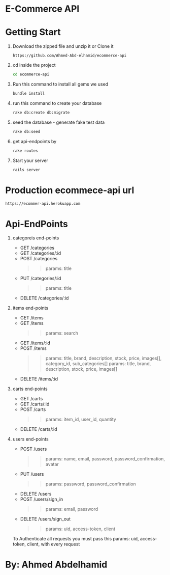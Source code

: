 # E-Commerce API

# Getting Start

1. Download the zipped file and unzip it or Clone it
    ```
    https://github.com/Ahmed-Abd-elhamid/ecommerce-api
    ```
2. cd inside the project
    ```sh
    cd ecommerce-api
    ```
3.  Run this command to install all gems we used
    ```sh
    bundle install
    ```
4. run this command to create your database
    ```sh
    rake db:create db:migrate
    ```
5. seed the database - generate fake test data
    ```sh
    rake db:seed
    ```
6. get api-endpoints by
    ```sh
    rake routes
    ```
7. Start your server
    ```sh
    rails server
    ```

# Production ecommece-api url
    https://ecommer-api.herokuapp.com

# Api-EndPoints

1) categoreis end-points

    * GET       /categories
    * GET       /categories/:id
    * POST      /categories         
        >> params: title
    * PUT       /categories/:id          
        >> params: title
    * DELETE    /categories/:id

2) items end-points

    * GET       /items
    * GET       /items          
        >> params: search
    * GET       /items/:id
    * POST      /items         
        >> params: title, brand, description, stock, price, images[], category_id, sub_categories[]
        >> params: title, brand, description, stock, price, images[] 
    * DELETE    /items/:id

3) carts end-points

    * GET       /carts
    * GET       /carts/:id
    * POST      /carts         
        >> params: item_id, user_id, quantity 
    * DELETE    /carts/:id

4) users end-points

    * POST      /users         
        >> params: name, email, password, password_confirmation, avatar
    * PUT      /users         
        >> params: password, password_confirmation
    * DELETE    /users
    * POST      /users/sign_in        
        >> params: email, password
    * DELETE    /users/sign_out
        >> params: uid, access-token, client

    To Authenticate all requests you must pass this params: uid, access-token, client, with every request 

# By: Ahmed Abdelhamid

